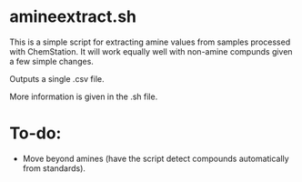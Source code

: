 # amineextract.sh

This is a simple script for extracting amine values from samples processed with ChemStation.
It will work equally well with non-amine compunds given a few simple changes.

Outputs a single .csv file.

More information is given in the .sh file.

# To-do:

* Move beyond amines (have the script detect compounds automatically from standards).
